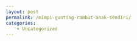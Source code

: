 ```yaml
---
layout: post
permalink: /mimpi-gunting-rambut-anak-sendiri/
categories:
    - Uncategorized
---
```


